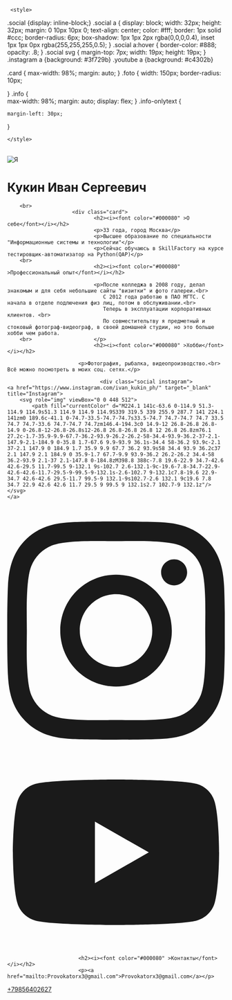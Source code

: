 <!DOCTYPE html>

<html>
<head>
        
     <style>

.social {display: inline-block;}
.social a {
	display: block;
	width: 32px;
	height: 32px;
	margin: 0 10px 10px 0;
	text-align: center;
	color: #fff;
	border: 1px solid #ccc;
	border-radius: 6px;
	box-shadow: 1px 1px 2px rgba(0,0,0,0.4), inset 1px 1px 0px rgba(255,255,255,0.5);
}
.social a:hover {
	border-color: #888;
	opacity: .8;
}
.social svg {
	margin-top: 7px;
	width: 19px;
	height: 19px;
}
.instagram a {background: #3f729b}
.youtube a {background: #c4302b}

.card {
    max-width: 98%;
    margin: auto;
}
.foto {
    width: 150px;
    border-radius: 10px;
    
}
.info {  
    max-width: 98%; 
    margin: auto;
    display: flex;
}
.info-onlytext {
    
    margin-left: 30px;
}

    </style>

   <title>Резюме</title>

</head>
<body>
<br>      
       <div class="info">
       <img src="https://i.ibb.co/k9qRHDN/0-DSC07880.jpg" class="foto" alt="Я">    
       <div class="info-onlytext">
                                <h1>Кукин Иван Сергеевич</h1>
                                
 </div>
</div>

        <br>                         
                         <div class="card"> 
                                <h2><i><font color="#000080" >О себе</font></i></h2>
                                <p>33 года, город Москва</p>
                                <p>Высшее образование по специальности "Информационные системы и технологии"</p>
                                <p>Сейчас обучаюсь в SkillFactory на курсе тестировщик-автоматизатор на Python(QAP)</p>                       
        <br>                
                                <h2><i><font color="#000080" >Профессиональный опыт</font></i></h2>

                                <p>После колледжа в 2008 году, делал знакомым и для себя небольшие сайты "визитки" и фото галереи.<br>
                                   С 2012 года работаю в ПАО МГТС. С начала в отделе подлючения физ лиц, потом в обслуживании.<br>
                                   Теперь в эксплуатации корпоративных клиентов. <br>
                                   По совместительтву я предметный и стоковый фотограф-видеограф, в своей домашней студии, но это больше хобби чем работа.
        <br>                    </p>
                                <h2><i><font color="#000080" >Хобби</font></i></h2>

						   <p>Фотография, рыбалка, видеопроизводство.<br> Всё можно посмотреть в моих соц. сетях.</p>
                                                   
                                  <div class="social instagram">
	<a href="https://www.instagram.com/ivan_kukin_ph/" target="_blank" title="Instagram">
		<svg role="img" viewBox="0 0 448 512">
			<path fill="currentColor" d="M224.1 141c-63.6 0-114.9 51.3-114.9 114.9s51.3 114.9 114.9 114.9S339 319.5 339 255.9 287.7 141 224.1 141zm0 189.6c-41.1 0-74.7-33.5-74.7-74.7s33.5-74.7 74.7-74.7 74.7 33.5 74.7 74.7-33.6 74.7-74.7 74.7zm146.4-194.3c0 14.9-12 26.8-26.8 26.8-14.9 0-26.8-12-26.8-26.8s12-26.8 26.8-26.8 26.8 12 26.8 26.8zm76.1 27.2c-1.7-35.9-9.9-67.7-36.2-93.9-26.2-26.2-58-34.4-93.9-36.2-37-2.1-147.9-2.1-184.9 0-35.8 1.7-67.6 9.9-93.9 36.1s-34.4 58-36.2 93.9c-2.1 37-2.1 147.9 0 184.9 1.7 35.9 9.9 67.7 36.2 93.9s58 34.4 93.9 36.2c37 2.1 147.9 2.1 184.9 0 35.9-1.7 67.7-9.9 93.9-36.2 26.2-26.2 34.4-58 36.2-93.9 2.1-37 2.1-147.8 0-184.8zM398.8 388c-7.8 19.6-22.9 34.7-42.6 42.6-29.5 11.7-99.5 9-132.1 9s-102.7 2.6-132.1-9c-19.6-7.8-34.7-22.9-42.6-42.6-11.7-29.5-9-99.5-9-132.1s-2.6-102.7 9-132.1c7.8-19.6 22.9-34.7 42.6-42.6 29.5-11.7 99.5-9 132.1-9s102.7-2.6 132.1 9c19.6 7.8 34.7 22.9 42.6 42.6 11.7 29.5 9 99.5 9 132.1s2.7 102.7-9 132.1z"/>
	</svg>
	</a>
</div>
						   <div class="social instagram">
	<a href="https://www.instagram.com/provocatorx3/" target="_blank" title="Instagram">
		<svg role="img" viewBox="0 0 448 512">
			<path fill="currentColor" d="M224.1 141c-63.6 0-114.9 51.3-114.9 114.9s51.3 114.9 114.9 114.9S339 319.5 339 255.9 287.7 141 224.1 141zm0 189.6c-41.1 0-74.7-33.5-74.7-74.7s33.5-74.7 74.7-74.7 74.7 33.5 74.7 74.7-33.6 74.7-74.7 74.7zm146.4-194.3c0 14.9-12 26.8-26.8 26.8-14.9 0-26.8-12-26.8-26.8s12-26.8 26.8-26.8 26.8 12 26.8 26.8zm76.1 27.2c-1.7-35.9-9.9-67.7-36.2-93.9-26.2-26.2-58-34.4-93.9-36.2-37-2.1-147.9-2.1-184.9 0-35.8 1.7-67.6 9.9-93.9 36.1s-34.4 58-36.2 93.9c-2.1 37-2.1 147.9 0 184.9 1.7 35.9 9.9 67.7 36.2 93.9s58 34.4 93.9 36.2c37 2.1 147.9 2.1 184.9 0 35.9-1.7 67.7-9.9 93.9-36.2 26.2-26.2 34.4-58 36.2-93.9 2.1-37 2.1-147.8 0-184.8zM398.8 388c-7.8 19.6-22.9 34.7-42.6 42.6-29.5 11.7-99.5 9-132.1 9s-102.7 2.6-132.1-9c-19.6-7.8-34.7-22.9-42.6-42.6-11.7-29.5-9-99.5-9-132.1s-2.6-102.7 9-132.1c7.8-19.6 22.9-34.7 42.6-42.6 29.5-11.7 99.5-9 132.1-9s102.7-2.6 132.1 9c19.6 7.8 34.7 22.9 42.6 42.6 11.7 29.5 9 99.5 9 132.1s2.7 102.7-9 132.1z"/>
		</svg>
	</a>
</div>
                           
<div class="social youtube">
	<a href="https://www.youtube.com/channel/UCcpcvpeubE6AqECcKMsedHQ" target="_blank" title="Youtube">
		<svg role="img" viewBox="0 0 576 512">
			<path fill="currentColor" d="M549.655 124.083c-6.281-23.65-24.787-42.276-48.284-48.597C458.781 64 288 64 288 64S117.22 64 74.629 75.486c-23.497 6.322-42.003 24.947-48.284 48.597-11.412 42.867-11.412 132.305-11.412 132.305s0 89.438 11.412 132.305c6.281 23.65 24.787 41.5 48.284 47.821C117.22 448 288 448 288 448s170.78 0 213.371-11.486c23.497-6.321 42.003-24.171 48.284-47.821 11.412-42.867 11.412-132.305 11.412-132.305s0-89.438-11.412-132.305zm-317.51 213.508V175.185l142.739 81.205-142.739 81.201z"/>
	</svg>
	</a>
</div>

                           <h2><i><font color="#000080" >Контакты</font></i></h2>
                           <p><a href="mailto:Provokatorx3@gmail.com">Provokatorx3@gmail.com</a></p>
<div class=phone><a href="tel:+79856402627">+79856402627</a></div></div></p>
                                      
</body>
</html>
